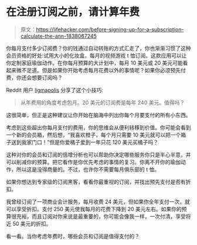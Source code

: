 # 在注册订阅之前，请计算年费

> 原文：<https://lifehacker.com/before-signing-up-for-a-subscription-calculate-the-ann-1838067245>

你每月支付多少订阅费？你的钱通过自动转账的方式汇走了，你也渐渐习惯了这种会员资格的好处:试用大小的化妆盒。每月的视频游戏 t 恤订阅。这款应用可以让你定制家庭瑜伽动作。在你每月预算的大计划中，每月 10 美元或 20 美元可能看起来微不足道。但是如果你开始考虑每月花费以外的事情呢？如果你必须预先付费，你还会想要订阅吗？



Reddit 用户 [ligmapolis](https://www.reddit.com/r/LifeProTips/comments/d240l4/lpt_think_of_monthly_subscriptions_in_terms_of/) 分享了这个小技巧:

> 从年费用的角度考虑包月。20 美元的订阅费是每年 240 美元。值得吗？

这很简单，但正是这种建议让你开始在脑海中列出你每个月要支付的所有小东西。

考虑到这些超出你每月支付的费用，你的思维会从便利转移到价值。你可能会看到一个新的会员箱，然后想，“我喜欢橙子，每个月只需要 10 美元就可以把一个箱子送到我家门口！”但是你爱橘子爱到一年只花 120 美元买橘子吗？

这种对你的会员和订阅的倍增分析也可以帮助你决定哪些服务你只是半心半意，并可以削减你的预算。把它看作是你优先考虑的事情的复习。你离不开你的瑜伽动作，所以这是没得商量的。不过，也许你不需要每月俱乐部的 t 恤。

如果你想达到专家级的订阅黑客，看看你最重视的订阅，并找出预先支付是否有折扣。

我曾经订阅了一项商业会计服务，每月收费 24 美元，但如果你全年支付一次，就可以享受折扣。支付 250 美元使我每月的花费下降到 20 美元左右。如果你的预算很充裕，而且订阅对你来说是最重要的，你可能会像我一样，一次付清，享受将近 50 美元的折扣。

看一看。当你考虑年费时，哪些会员和订阅是值得支付的？